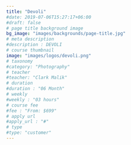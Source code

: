```yaml
---
title: "Devoli"
#date: 2019-07-06T15:27:17+06:00
#draft: false
# page title background image
bg_image: "images/backgrounds/page-title.jpg"
# meta description
#description : DEVOLI
# course thumbnail
image: "images/logos/devoli.png"
# taxonomy
#category: "Photography"
# teacher
#teacher: "Clark Malik"
# duration
#duration : "06 Month"
# weekly
#weekly : "03 hours"
# course fee
#fee : "From: $699"
# apply url
#apply_url : "#"
# type
#type: "customer"
---
```



